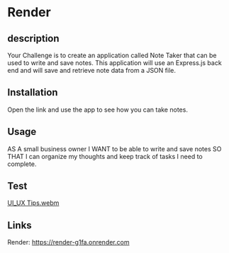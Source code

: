 # Render

## description 
Your Challenge is to create an application called Note Taker that can be used to write and save notes. This application will use an Express.js back end and will save and retrieve note data from a JSON file.

## Installation 
Open the link and use the app to see how you can take notes.

## Usage 
AS A small business owner I WANT to be able to write and save notes SO THAT I can organize my thoughts and keep track of tasks I need to complete.

## Test 
[UI_UX Tips.webm](https://github.com/user-attachments/assets/f459c3cd-bd4b-45f9-a88f-7ee96f76ae25)

## Links 
Render: https://render-g1fa.onrender.com



